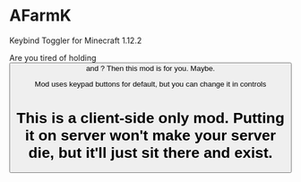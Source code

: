 # AFarmK
Keybind Toggler for Minecraft 1.12.2

Are you tired of holding <Button> and <Another Button>? Then this mod is for you. Maybe.

Mod uses keypad buttons for default, but you can change it in controls

# This is a client-side only mod. Putting it on server won't make your server die, but it'll just sit there and exist.
